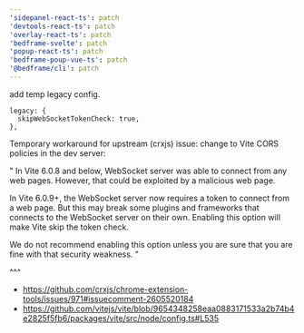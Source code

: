 ```yaml
---
'sidepanel-react-ts': patch
'devtools-react-ts': patch
'overlay-react-ts': patch
'bedframe-svelte': patch
'popup-react-ts': patch
'bedframe-poup-vue-ts': patch
'@bedframe/cli': patch
---
```


add temp legacy config.

```
legacy: {
  skipWebSocketTokenCheck: true,
},
```

Temporary workaround for upstream (crxjs) issue:
change to Vite CORS policies in the dev server:

"
In Vite 6.0.8 and below, WebSocket server was able to connect from any web pages. However,
that could be exploited by a malicious web page.

In Vite 6.0.9+, the WebSocket server now requires a token to connect from a web page.
But this may break some plugins and frameworks that connects to the WebSocket server
on their own. Enabling this option will make Vite skip the token check.

We do not recommend enabling this option unless you are sure that you are fine with
that security weakness.
"

^^^

- https://github.com/crxjs/chrome-extension-tools/issues/971#issuecomment-2605520184
- https://github.com/vitejs/vite/blob/9654348258eaa0883171533a2b74b4e2825f5fb6/packages/vite/src/node/config.ts#L535

